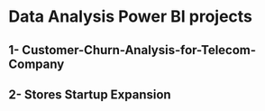 # Data Analysis Power BI projects
## 1- Customer-Churn-Analysis-for-Telecom-Company
## 2- Stores Startup Expansion
